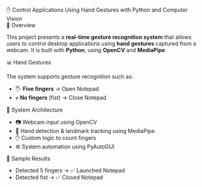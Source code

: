 ✋ Control Applications Using Hand Gestures with Python and Computer Vision  
🧭 Overview

This project presents a **real-time gesture recognition system** that allows users to control desktop applications using **hand gestures** captured from a webcam. It is built with **Python**, using **OpenCV** and **MediaPipe**

📊 Hand Gestures

The system supports gesture recognition such as:

- 🖐️ **Five fingers** → Open Notepad
- ✊ **No fingers** (fist) → Close Notepad


🧠 System Architecture

- 📷 Webcam input using OpenCV
- 🤖 Hand detection & landmark tracking using MediaPipe
- ✋ Custom logic to count fingers
- ⚙️ System automation using PyAutoGUI

🧪 Sample Results

- Detected 5 fingers → ✅ Launched Notepad  
- Detected fist → ✅ Closed Notepad
